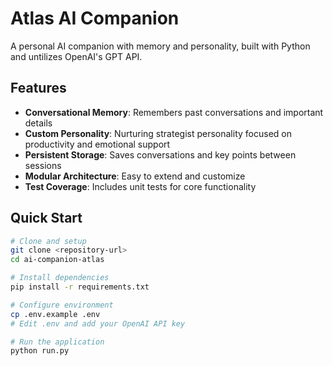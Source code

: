 # Atlas AI Companion

A personal AI companion with memory and personality, built with Python and untilizes OpenAI's GPT API.

## Features

- **Conversational Memory**: Remembers past conversations and important details
- **Custom Personality**: Nurturing strategist personality focused on productivity and emotional support
- **Persistent Storage**: Saves conversations and key points between sessions
- **Modular Architecture**: Easy to extend and customize
- **Test Coverage**: Includes unit tests for core functionality

## Quick Start

```bash
# Clone and setup
git clone <repository-url>
cd ai-companion-atlas

# Install dependencies
pip install -r requirements.txt

# Configure environment
cp .env.example .env
# Edit .env and add your OpenAI API key

# Run the application
python run.py
